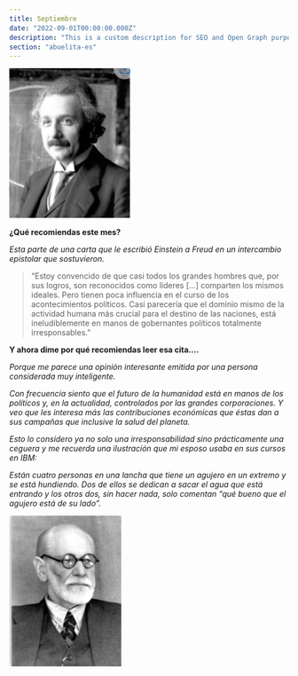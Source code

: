 ```yaml
---
title: Septiembre
date: "2022-09-01T00:00:00.000Z"
description: "This is a custom description for SEO and Open Graph purposes, rather than the default generated excerpt. Simply add a description field to the frontmatter."
section: "abuelita-es"
---
```


![PostImg](../images/sep22-1.jpg)

**¿Qué recomiendas este mes?**

*Esta parte de una carta que le escribió Einstein a Freud en un intercambio epistolar que sostuvieron.*

>“Estoy convencido de que casi todos los grandes hombres que, por sus logros, son reconocidos como líderes […] comparten los mismos ideales. Pero tienen poca influencia en el curso de los acontecimientos políticos. Casi parecería que el dominio mismo de la actividad humana más crucial para el destino de las naciones, está ineludiblemente en manos de gobernantes políticos totalmente irresponsables.”

**Y ahora dime por qué recomiendas leer esa cita….**

*Porque me parece una opinión interesante emitida por una persona considerada muy inteligente.*

*Con frecuencia siento que el futuro de la humanidad está en manos de los políticos y, en la actualidad, controlados por las grandes corporaciones. Y veo que les interesa más las contribuciones económicas que éstas dan a sus campañas que inclusive la salud del planeta.*

*Esto lo considero ya no solo una irresponsabilidad sino prácticamente una ceguera y me recuerda una ilustración que mi esposo usaba en sus cursos en IBM:*

*Están cuatro personas en una lancha que tiene un agujero en un extremo y se está hundiendo. Dos de ellos se dedican a sacar el agua que está entrando y los otros dos, sin hacer nada, solo comentan “qué bueno que el agujero está de su lado”.*

![PostImg](../images/sep22-2.jpg)
